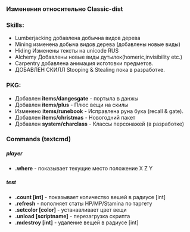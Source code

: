 ### Изменения относительно Classic-dist


### Skills:
- Lumberjacking добавлена добычна видов дерева
- Mining изменена добыча видов дерева (добавлены новые виды)
- Hiding Изменены тексты на unicode RUS
- Alchemy Добавлены новые виды дутылок(homeric,invisibility etc.)
- Carpentry добавлена анимация исготовки предметов.
- ДОБАВЛЕН СКИЛЛ Stooping & Stealing пока в разработке.

### PKG:
- Добавлен **items/dangesgate** - портыла в данжы
- Добавлен **items/plus** - Плюс вещи на скилы
- Изменено **items/runebook** - Исправлена руна бука (recall & gate).
- Добавлен **items/christmas** - Новогодний пакет
- Добавлен **system/charclass** - Классы персонажей (в разработке)


### Commands (textcmd)
##### player
- **.where** - показывает текущие место положение X Z Y
##### test
- **.count [int]** - показывает количество вешей в радиусе [int]
- **.refresh** - пополняет статы HP/MP/Stamina по таргету
- **.setcolor [color]** - устанавливает цвет вещи
- **.unload [scriptname]** - перезагрузка скрипта
- **.mdestroy [int]** - удаление вещей в радиусе [int]